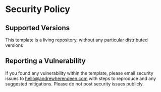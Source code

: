 # Security Policy

## Supported Versions

This template is a living repository, without any particular distributed versions

## Reporting a Vulnerability

If you found any vulnerability within the template, please email security issues to [hello@andrewherendeen.com](mailto:hello@andrewherendeen.com) with steps to reproduce and any suggested mitigations. Please do not post security issues publicly.
